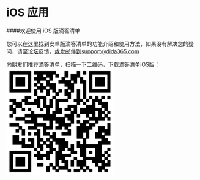  # iOS 应用
####欢迎使用 iOS 版滴答清单



您可以在这里找到安卓版滴答清单的功能介绍和使用方法，如果没有解决您的疑问，请至[论坛](http://help.dida365.com/questions)反馈，或发邮件到support@dida365.com





向朋友们推荐滴答清单，扫描一下二维码，下载滴答清单iOS版：
![](../images/xzios.png)
